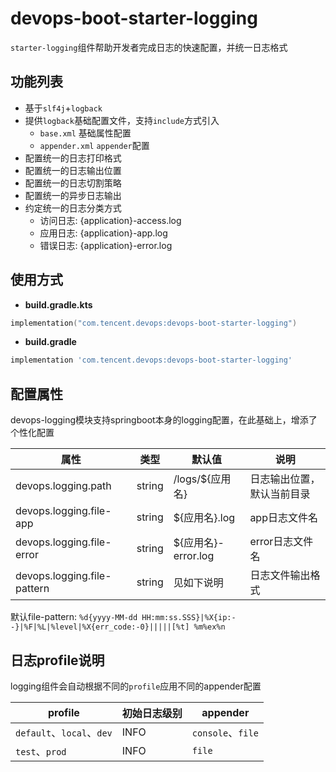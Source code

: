 # devops-boot-starter-logging

`starter-logging`组件帮助开发者完成日志的快速配置，并统一日志格式

## 功能列表
- 基于`slf4j`+`logback`
- 提供`logback`基础配置文件，支持`include`方式引入
    - `base.xml` 基础属性配置
    - `appender.xml` `appender`配置
- 配置统一的日志打印格式
- 配置统一的日志输出位置
- 配置统一的日志切割策略
- 配置统一的异步日志输出
- 约定统一的日志分类方式
    - 访问日志: {application}-access.log
    - 应用日志: {application}-app.log
    - 错误日志: {application}-error.log

## 使用方式
- **build.gradle.kts**

```kotlin
implementation("com.tencent.devops:devops-boot-starter-logging")
```

- **build.gradle**

```groovy
implementation 'com.tencent.devops:devops-boot-starter-logging'
```

## 配置属性
devops-logging模块支持springboot本身的logging配置，在此基础上，增添了个性化配置

| 属性               | 类型    | 默认值 | 说明               |
| ------------------ | ------- | ------ | ------------------ |
| devops.logging.path | string | /logs/${应用名}  | 日志输出位置，默认当前目录 |
| devops.logging.file-app | string | ${应用名}.log | app日志文件名 |
| devops.logging.file-error | string | ${应用名}-error.log | error日志文件名 |
| devops.logging.file-pattern | string | 见如下说明 | 日志文件输出格式 |


默认file-pattern: `%d{yyyy-MM-dd HH:mm:ss.SSS}|%X{ip:--}|%F|%L|%level|%X{err_code:-0}|||||[%t] %m%ex%n`
## 日志profile说明

logging组件会自动根据不同的`profile`应用不同的appender配置

| profile                   | 初始日志级别 | appender           |
| ------------------------- | ----------- | ----------------- |
| `default`、`local`、`dev`  | INFO        | `console`、`file` |
| `test`、`prod`             | INFO        | `file`            |

